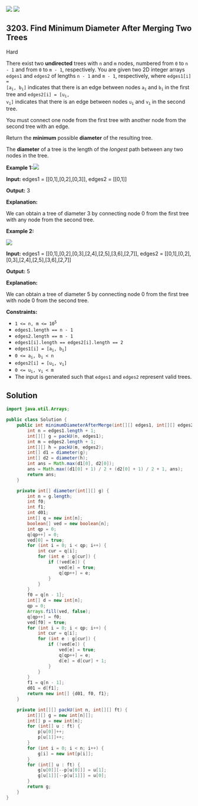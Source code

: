[![](https://img.shields.io/github/stars/javadev/LeetCode-in-Java?label=Stars&style=flat-square)](https://github.com/javadev/LeetCode-in-Java)
[![](https://img.shields.io/github/forks/javadev/LeetCode-in-Java?label=Fork%20me%20on%20GitHub%20&style=flat-square)](https://github.com/javadev/LeetCode-in-Java/fork)

## 3203\. Find Minimum Diameter After Merging Two Trees

Hard

There exist two **undirected** trees with `n` and `m` nodes, numbered from `0` to `n - 1` and from `0` to `m - 1`, respectively. You are given two 2D integer arrays `edges1` and `edges2` of lengths `n - 1` and `m - 1`, respectively, where <code>edges1[i] = [a<sub>i</sub>, b<sub>i</sub>]</code> indicates that there is an edge between nodes <code>a<sub>i</sub></code> and <code>b<sub>i</sub></code> in the first tree and <code>edges2[i] = [u<sub>i</sub>, v<sub>i</sub>]</code> indicates that there is an edge between nodes <code>u<sub>i</sub></code> and <code>v<sub>i</sub></code> in the second tree.

You must connect one node from the first tree with another node from the second tree with an edge.

Return the **minimum** possible **diameter** of the resulting tree.

The **diameter** of a tree is the length of the _longest_ path between any two nodes in the tree.

**Example 1:**![](https://assets.leetcode.com/uploads/2024/04/22/example11-transformed.png)

**Input:** edges1 = \[\[0,1],[0,2],[0,3]], edges2 = \[\[0,1]]

**Output:** 3

**Explanation:**

We can obtain a tree of diameter 3 by connecting node 0 from the first tree with any node from the second tree.

**Example 2:**

![](https://assets.leetcode.com/uploads/2024/04/22/example211.png)

**Input:** edges1 = \[\[0,1],[0,2],[0,3],[2,4],[2,5],[3,6],[2,7]], edges2 = \[\[0,1],[0,2],[0,3],[2,4],[2,5],[3,6],[2,7]]

**Output:** 5

**Explanation:**

We can obtain a tree of diameter 5 by connecting node 0 from the first tree with node 0 from the second tree.

**Constraints:**

*   <code>1 <= n, m <= 10<sup>5</sup></code>
*   `edges1.length == n - 1`
*   `edges2.length == m - 1`
*   `edges1[i].length == edges2[i].length == 2`
*   <code>edges1[i] = [a<sub>i</sub>, b<sub>i</sub>]</code>
*   <code>0 <= a<sub>i</sub>, b<sub>i</sub> < n</code>
*   <code>edges2[i] = [u<sub>i</sub>, v<sub>i</sub>]</code>
*   <code>0 <= u<sub>i</sub>, v<sub>i</sub> < m</code>
*   The input is generated such that `edges1` and `edges2` represent valid trees.

## Solution

```java
import java.util.Arrays;

public class Solution {
    public int minimumDiameterAfterMerge(int[][] edges1, int[][] edges2) {
        int n = edges1.length + 1;
        int[][] g = packU(n, edges1);
        int m = edges2.length + 1;
        int[][] h = packU(m, edges2);
        int[] d1 = diameter(g);
        int[] d2 = diameter(h);
        int ans = Math.max(d1[0], d2[0]);
        ans = Math.max((d1[0] + 1) / 2 + (d2[0] + 1) / 2 + 1, ans);
        return ans;
    }

    private int[] diameter(int[][] g) {
        int n = g.length;
        int f0;
        int f1;
        int d01;
        int[] q = new int[n];
        boolean[] ved = new boolean[n];
        int qp = 0;
        q[qp++] = 0;
        ved[0] = true;
        for (int i = 0; i < qp; i++) {
            int cur = q[i];
            for (int e : g[cur]) {
                if (!ved[e]) {
                    ved[e] = true;
                    q[qp++] = e;
                }
            }
        }
        f0 = q[n - 1];
        int[] d = new int[n];
        qp = 0;
        Arrays.fill(ved, false);
        q[qp++] = f0;
        ved[f0] = true;
        for (int i = 0; i < qp; i++) {
            int cur = q[i];
            for (int e : g[cur]) {
                if (!ved[e]) {
                    ved[e] = true;
                    q[qp++] = e;
                    d[e] = d[cur] + 1;
                }
            }
        }
        f1 = q[n - 1];
        d01 = d[f1];
        return new int[] {d01, f0, f1};
    }

    private int[][] packU(int n, int[][] ft) {
        int[][] g = new int[n][];
        int[] p = new int[n];
        for (int[] u : ft) {
            p[u[0]]++;
            p[u[1]]++;
        }
        for (int i = 0; i < n; i++) {
            g[i] = new int[p[i]];
        }
        for (int[] u : ft) {
            g[u[0]][--p[u[0]]] = u[1];
            g[u[1]][--p[u[1]]] = u[0];
        }
        return g;
    }
}
```